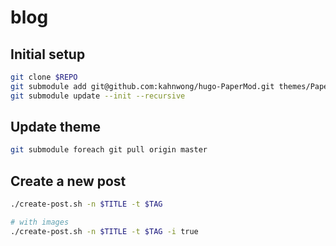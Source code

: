 # blog

## Initial setup

```bash
git clone $REPO
git submodule add git@github.com:kahnwong/hugo-PaperMod.git themes/PaperMod
git submodule update --init --recursive
```

## Update theme

```bash
git submodule foreach git pull origin master
```

## Create a new post

```bash
./create-post.sh -n $TITLE -t $TAG

# with images
./create-post.sh -n $TITLE -t $TAG -i true
```
